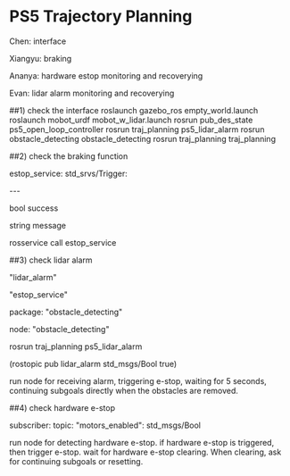 # PS5 Trajectory Planning

<p>Chen: interface</p>
<p>Xiangyu: braking</p>
<p>Ananya: hardware estop monitoring and recoverying </p>
<p>Evan: lidar alarm monitoring and recoverying</p>


##1) check the interface
roslaunch gazebo_ros empty_world.launch
roslaunch mobot_urdf mobot_w_lidar.launch
rosrun pub_des_state ps5_open_loop_controller
rosrun traj_planning ps5_lidar_alarm
rosrun obstacle_detecting obstacle_detecting
rosrun traj_planning traj_planning


##2) check the braking function
<p>estop_service: std_srvs/Trigger:</p>
<p>---</p>
<p>bool success</p>
<p>string message</p>

<p>rosservice call estop_service</p>

##3) check lidar alarm
<p>"lidar_alarm"</p>
<p>"estop_service"</p>

<p>package: "obstacle_detecting"</p>
<p>node: "obstacle_detecting"</p>
<p>rosrun traj_planning ps5_lidar_alarm</p>
<p>(rostopic pub lidar_alarm std_msgs/Bool true)</p>
<p>run node for receiving alarm, triggering e-stop, waiting for 5 seconds, continuing subgoals directly when the obstacles are removed.


##4) check hardware e-stop
<p>subscriber: topic: "motors_enabled": std_msgs/Bool</p>

<p>run node for detecting hardware e-stop. if hardware e-stop is triggered, then trigger e-stop. wait for hardware e-stop clearing. When clearing, ask for continuing subgoals or resetting. </p>






